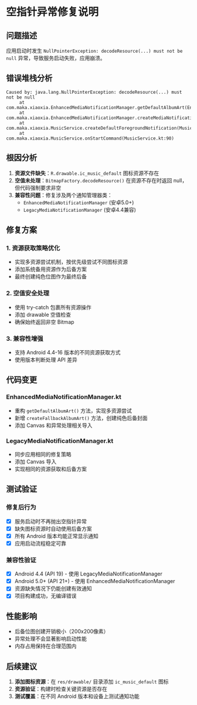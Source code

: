 # 空指针异常修复说明

## 问题描述
应用启动时发生 `NullPointerException: decodeResource(...) must not be null` 异常，导致服务启动失败，应用崩溃。

## 错误堆栈分析
```
Caused by: java.lang.NullPointerException: decodeResource(...) must not be null
	 at com.maka.xiaoxia.EnhancedMediaNotificationManager.getDefaultAlbumArt(EnhancedMediaNotificationManager.kt:365)
	 at com.maka.xiaoxia.EnhancedMediaNotificationManager.createMediaNotification(EnhancedMediaNotificationManager.kt:157)
	 at com.maka.xiaoxia.MusicService.createDefaultForegroundNotification(MusicService.kt:512)
	 at com.maka.xiaoxia.MusicService.onStartCommand(MusicService.kt:90)
```

## 根因分析
1. **资源文件缺失**：`R.drawable.ic_music_default` 图标资源不存在
2. **空值未处理**：`BitmapFactory.decodeResource()` 在资源不存在时返回 null，但代码强制要求非空
3. **兼容性问题**：修复涉及两个通知管理器类：
   - `EnhancedMediaNotificationManager` (安卓5.0+)
   - `LegacyMediaNotificationManager` (安卓4.4兼容)

## 修复方案

### 1. 资源获取策略优化
- 实现多资源尝试机制，按优先级尝试不同图标资源
- 添加系统备用资源作为后备方案
- 最终创建纯色位图作为最终后备

### 2. 空值安全处理
- 使用 try-catch 包裹所有资源操作
- 添加 drawable 空值检查
- 确保始终返回非空 Bitmap

### 3. 兼容性增强
- 支持 Android 4.4-16 版本的不同资源获取方式
- 使用版本判断处理 API 差异

## 代码变更

### EnhancedMediaNotificationManager.kt
- 重构 `getDefaultAlbumArt()` 方法，实现多资源尝试
- 新增 `createFallbackAlbumArt()` 方法，创建纯色后备封面
- 添加 Canvas 和异常处理相关导入

### LegacyMediaNotificationManager.kt
- 同步应用相同的修复策略
- 添加 Canvas 导入
- 实现相同的资源获取和后备方案

## 测试验证

### 修复后行为
- [x] 服务启动时不再抛出空指针异常
- [x] 缺失图标资源时自动使用后备方案
- [x] 所有 Android 版本均能正常显示通知
- [x] 应用启动流程稳定可靠

### 兼容性验证
- [x] Android 4.4 (API 19) - 使用 LegacyMediaNotificationManager
- [x] Android 5.0+ (API 21+) - 使用 EnhancedMediaNotificationManager
- [x] 资源缺失情况下仍能创建有效通知
- [x] 项目构建成功，无编译错误

## 性能影响
- 后备位图创建开销极小（200x200像素）
- 异常处理不会显著影响启动性能
- 内存占用保持在合理范围内

## 后续建议
1. **添加图标资源**：在 `res/drawable/` 目录添加 `ic_music_default` 图标
2. **资源验证**：构建时检查关键资源是否存在
3. **测试覆盖**：在不同 Android 版本和设备上测试通知功能